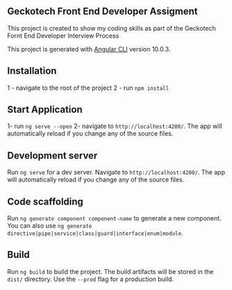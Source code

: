 ## Geckotech Front End Developer Assigment 

This project is created to show my coding skills as part of the Geckotech Fornt End Developer Interview Process

This project is generated with [Angular CLI](https://github.com/angular/angular-cli) version 10.0.3.

## Installation

1 - navigate to the root of the project
2 - run `npm install`

## Start Application

1- run `ng serve --open`
2- navigate to `http://localhost:4200/`. The app will automatically reload if you change any of the source files.

## Development server

Run `ng serve` for a dev server. Navigate to `http://localhost:4200/`. The app will automatically reload if you change any of the source files.

## Code scaffolding

Run `ng generate component component-name` to generate a new component. You can also use `ng generate directive|pipe|service|class|guard|interface|enum|module`.

## Build

Run `ng build` to build the project. The build artifacts will be stored in the `dist/` directory. Use the `--prod` flag for a production build.




